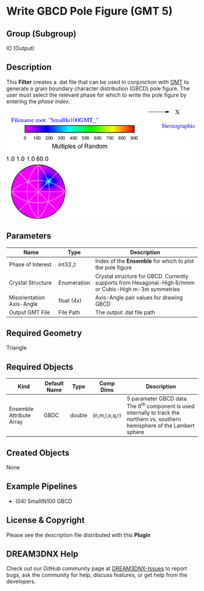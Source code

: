 # Write GBCD Pole Figure (GMT 5)

## Group (Subgroup)

IO (Output)

## Description

This **Filter** creates a .dat file that can be used in conjunction with [GMT](http://gmt.soest.hawaii.edu/) to generate a grain boundary character distribution (GBCD) pole figure. The user must select the relevant phase for which to write the pole figure by entering the *phase index*.

![GMT Visualization of the Small IN100 GBCD Results](Images/ExportGBCDGMTFile.png)

## Parameters

| Name | Type | Description |
|----------|------|-----------------------|
| Phase of Interest | int32_t | Index of the **Ensemble** for which to plot the pole figure |
| Crystal Structure | Enumeration | Crystal structure for GBCD. Currently supports from Hexagonal-High 6/mmm or Cubic-High m-3m symmetries |
| Misorientation Axis-Angle | float (4x) | Axis-Angle pair values for drawing GBCD |
| Output GMT File | File Path | The output .dat file path |

## Required Geometry

Triangle

## Required Objects

| Kind                      | Default Name | Type     | Comp Dims | Description                                 |
|---------------------------|--------------|----------|--------|---------------------------------------------|
| Ensemble Attribute Array | GBDC | double | (n,m,l,o,q,r) | 5 parameter GBCD data. The 6<sup>th</sup> component is used internally to track the northern vs. southern hemisphere of the Lambert sphere |

## Created Objects

None

## Example Pipelines

+ (04) SmallIN100 GBCD

## License & Copyright

Please see the description file distributed with this **Plugin**

## DREAM3DNX Help

Check out our GitHub community page at [DREAM3DNX-Issues](https://github.com/BlueQuartzSoftware/DREAM3DNX-Issues) to report bugs, ask the community for help, discuss features, or get help from the developers.
